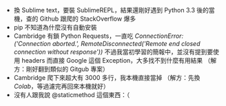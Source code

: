 - 換 Sublime text，要裝 SublimeREPL，結果還剛好遇到 Python 3.3 後的當機，查的 Github 跟爬的 StackOverflow 爆多
- pip 不知道為什麼沒有自動安裝
- Cambridge 有鎖 Python Requests，一直吃 *ConnectionError: ('Connection aborted.', RemoteDisconnected('Remote end closed connection without response'))*
  不過我當初學習的簡報中，並沒有提到要使用 headers
  而直接 Google 這個 Exception，大多找不到什麼有用結果
  （解方：剛好翻到類似的 Gitgub 專案）
- Cambridge 爬下來超大有 3000 多行，我本機直接當掉
  （解方：先換 *Colab*，等過濾完再回來本機就好）
- 沒有人跟我說 @staticmethod 這個東西：（
